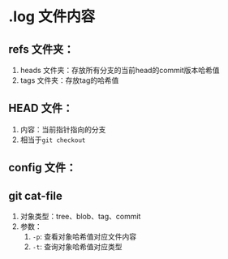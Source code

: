# .log 文件内容

## refs 文件夹：
1. heads 文件夹：存放所有分支的当前head的commit版本哈希值
2. tags 文件夹：存放tag的哈希值
## HEAD 文件：
1. 内容：当前指针指向的分支
2. 相当于`git checkout`

## config 文件：


## git cat-file 
1. 对象类型：tree、blob、tag、commit
2. 参数：
    1. `-p`: 查看对象哈希值对应文件内容
    2. `-t`: 查询对象哈希值对应类型